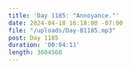 ```yaml
---
title: 'Day 1185: "Annoyance."'
date: 2024-04-18 16:18:00 -07:00
file: "/uploads/Day-B1185.mp3"
post: Day 1185
duration: '00:04:11'
length: 3604568
---
```


